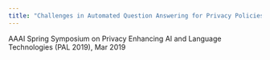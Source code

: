 ```yaml
---
title: "Challenges in Automated Question Answering for Privacy Policies"
---
```


AAAI Spring Symposium on Privacy Enhancing AI and Language Technologies (PAL 2019), Mar 2019

